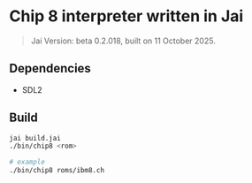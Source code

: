 # Chip 8 interpreter written in Jai

> Jai Version: beta 0.2.018, built on 11 October 2025.

## Dependencies
- SDL2

## Build

```bash
jai build.jai
./bin/chip8 <rom>

# example
./bin/chip8 roms/ibm8.ch
```
